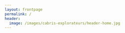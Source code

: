 ```yaml
---
layout: frontpage
permalink: /
header:
  image: /images/cabris-explorateurs/header-home.jpg
---
```

